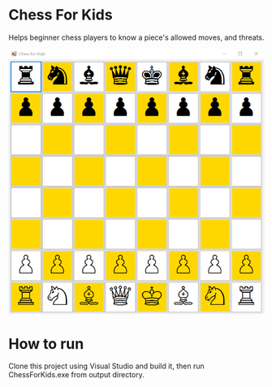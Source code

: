 # Chess For Kids
Helps beginner chess players to know a piece's allowed moves, and threats.

![Chess for Kids!](./ChessForKids.gif)

# How to run
Clone this project using Visual Studio and build it, then run ChessForKids.exe from output directory.
